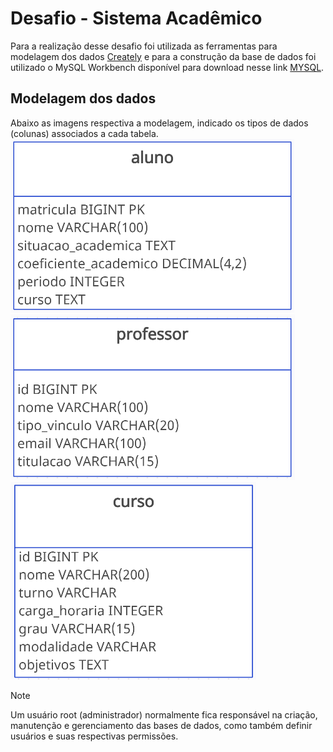 # Desafio - Sistema Acadêmico
Para a realização desse desafio foi utilizada as ferramentas para modelagem dos dados [Creately](https://app.creately.com/) e para a construção da base de dados foi utilizado o MySQL Workbench disponível para download nesse link [MYSQL](https://dev.mysql.com/downloads/). <br/>

## Modelagem dos dados
Abaixo as imagens respectiva a modelagem, indicado os tipos de dados (colunas) associados a cada tabela. <br/>
![Tabela Aluno](../../assets/img/aluno.png) <br/>
![Tabela Professor](../../assets/img/professor.png) <br/>
![Tabela Curso](../../assets/img/curso.png) <br/>

> [!NOTE]
> Um usuário root (administrador) normalmente fica responsável na criação, manutenção e gerenciamento das bases de dados, como também definir usuários e suas respectivas permissões.
